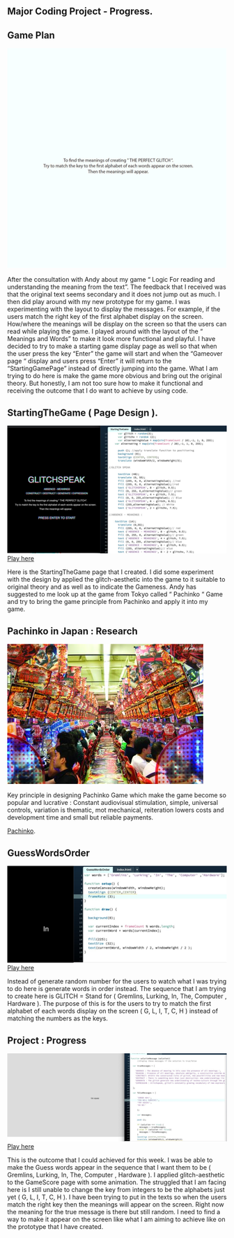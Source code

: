
## Major Coding Project - Progress.

## Game Plan

![](Plan_3.gif)

After the consultation with Andy about my game “ Logic For reading and understanding the meaning from the text”. The feedback that I received was that the original text seems secondary and it does not jump out as much. I then did play around with my new prototype for my game. I was experimenting with the layout to display the messages. For example, if the users match the right key of the first alphabet display on the screen. How/where the meanings will be display on the screen so that the users can read while playing the game. I played around with the layout of the “ Meanings and Words” to make it look more functional and playful. I have decided to try to make a starting game display page as well so that when the user press the key “Enter” the game will start and when the “Gameover page “ display and users press “Enter” it will return to the “StartingGamePage” instead of directly jumping into the game. What I am trying to do here is make the game more obvious and bring out the original theory. But honestly, I am not too sure how to make it functional and receiving the outcome that I do want to achieve by using code.

## StartingTheGame ( Page Design ).

![](StartingTheGame.jpg)
[Play here](https://ptpeem.github.io/EdmCodeWorld/Week_11/StartingTheGame.jpg)

Here is the StartingTheGame page that I created. I did some experiment with the design by applied the glitch-aesthetic into the game to it suitable to original theory and as well as to indicate the Gameness. Andy has suggested to me look up at the game from Tokyo called “ Pachinko “ Game and try to bring the game principle from Pachinko and apply it into my game.

## Pachinko in Japan : Research

![](Pachinko.jpg)

Key principle in designing Pachinko Game which make the game become so popular and lucrative : Constant audiovisual stimulation, simple, universal controls, variation is thematic, mot mechanical, reiteration lowers costs and development time and small but reliable payments. 

[Pachinko](https://www.gamasutra.com/view/news/282680/5_lessons_game_devs_can_learn_from_the_continued_success_of_pachinko.php).

## GuessWordsOrder

![](GuessWordsOrder.jpg)
[Play here](https://ptpeem.github.io/EdmCodeWorld/Week_11/GuessWordsOrder/)

Instead of generate random number for the users to watch what I was trying to do here is generate words in order instead. The sequence that I am trying to create here is GLITCH = Stand for ( Gremlins, Lurking, In, The, Computer , Hardware ). The purpose of this is for the users to try to match the first alphabet of each words display on the screen ( G, L, I, T, C, H ) instead of matching the numbers as the keys.

## Project : Progress

![](DisplayContent.jpg)
[Play here](https://ptpeem.github.io/EdmCodeWorld/Week_11/GlitchSpeakGame/)

This is the outcome that I could achieved for this week. I was be able to make the Guess words appear in the sequence that I want them to be ( Gremlins, Lurking, In, The, Computer , Hardware ). I applied glitch-aesthetic to the GameScore page with some animation. The struggled that I am facing here is I still unable to change the key from integers to be the alphabets just yet ( G, L, I, T, C, H ). I have been trying to put in the texts so when the users match the right key then the meanings will appear on the screen. Right now the meaning for the true message is there but still random. I need to find a way to make it appear on the screen like what I am aiming to achieve like on the prototype that I have created. 



